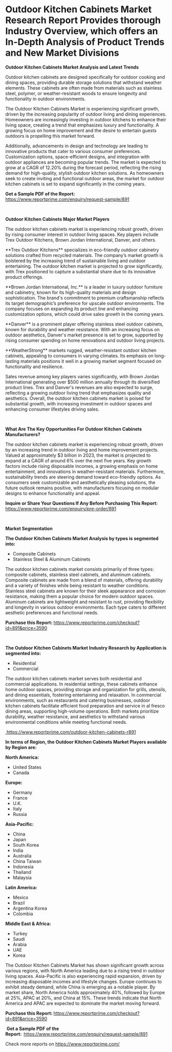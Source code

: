 <p><h1>Outdoor Kitchen Cabinets Market Research Report Provides thorough Industry Overview, which offers an In-Depth Analysis of Product Trends and New Market Divisions</h1></p><p><strong>Outdoor Kitchen Cabinets Market Analysis and Latest Trends</strong></p>
<p><p>Outdoor kitchen cabinets are designed specifically for outdoor cooking and dining spaces, providing durable storage solutions that withstand weather elements. These cabinets are often made from materials such as stainless steel, polymer, or weather-resistant woods to ensure longevity and functionality in outdoor environments. </p><p>The Outdoor Kitchen Cabinets Market is experiencing significant growth, driven by the increasing popularity of outdoor living and dining experiences. Homeowners are increasingly investing in outdoor kitchens to enhance their living space, creating a trend that emphasizes luxury and functionality. A growing focus on home improvement and the desire to entertain guests outdoors is propelling this market forward.</p><p>Additionally, advancements in design and technology are leading to innovative products that cater to various consumer preferences. Customization options, space-efficient designs, and integration with outdoor appliances are becoming popular trends. The market is expected to grow at a CAGR of 12.20% during the forecast period, reflecting the rising demand for high-quality, stylish outdoor kitchen solutions. As homeowners seek to create inviting and functional outdoor areas, the market for outdoor kitchen cabinets is set to expand significantly in the coming years.</p></p>
<p><strong>Get a Sample PDF of the Report:&nbsp;</strong> <a href="https://www.reportprime.com/enquiry/request-sample/891?utm_campaign=3253&utm_medium=2&utm_source=Github&utm_content=ia&utm_term=18032025&utm_id=outdoor-kitchen-cabinets">https://www.reportprime.com/enquiry/request-sample/891</a></p>
<p>&nbsp;</p>
<p><strong>Outdoor Kitchen Cabinets Major Market Players</strong></p>
<p><p>The outdoor kitchen cabinets market is experiencing robust growth, driven by rising consumer interest in outdoor living spaces. Key players include Trex Outdoor Kitchens, Brown Jordan International, Danver, and others.</p><p>**Trex Outdoor Kitchens** specializes in eco-friendly outdoor cabinetry solutions crafted from recycled materials. The company’s market growth is bolstered by the increasing trend of sustainable living and outdoor entertaining. The outdoor kitchen market is projected to grow significantly, with Trex positioned to capture a substantial share due to its innovative product offerings.</p><p>**Brown Jordan International, Inc.** is a leader in luxury outdoor furniture and cabinetry, known for its high-quality materials and design sophistication. The brand's commitment to premium craftsmanship reflects its target demographic’s preference for upscale outdoor environments. The company focuses on expanding its product line and enhancing customization options, which could drive sales growth in the coming years.</p><p>**Danver** is a prominent player offering stainless steel outdoor cabinets, known for durability and weather resistance. With an increasing focus on outdoor aesthetics, Danver's market presence is set to grow, supported by rising consumer spending on home renovations and outdoor living projects. </p><p>**WeatherStrong** markets rugged, weather-resistant outdoor kitchen cabinets, appealing to consumers in varying climates. Its emphasis on long-lasting materials positions it well in a growing market segment focused on functionality and resilience.</p><p>Sales revenue among key players varies significantly, with Brown Jordan International generating over $500 million annually through its diversified product lines. Trex and Danver's revenues are also expected to surge, reflecting a growing outdoor living trend that emphasizes quality and aesthetics. Overall, the outdoor kitchen cabinets market is poised for substantial growth, with increasing investment in outdoor spaces and enhancing consumer lifestyles driving sales.</p></p>
<p>&nbsp;</p>
<p><strong>What Are The Key Opportunities For Outdoor Kitchen Cabinets Manufacturers?</strong></p>
<p><p>The outdoor kitchen cabinets market is experiencing robust growth, driven by an increasing trend in outdoor living and home improvement projects. Valued at approximately $3 billion in 2023, the market is projected to expand at a CAGR of around 6% over the next five years. Key growth factors include rising disposable incomes, a growing emphasis on home entertainment, and innovations in weather-resistant materials. Furthermore, sustainability trends are steering demand toward eco-friendly options. As consumers seek customizable and aesthetically pleasing solutions, the future outlook remains positive, with manufacturers focusing on modular designs to enhance functionality and appeal.</p></p>
<p><strong>Inquire or Share Your Questions If Any Before Purchasing This Report:</strong> <a href="https://www.reportprime.com/enquiry/pre-order/891?utm_campaign=3253&utm_medium=2&utm_source=Github&utm_content=ia&utm_term=18032025&utm_id=outdoor-kitchen-cabinets">https://www.reportprime.com/enquiry/pre-order/891</a></p>
<p>&nbsp;</p>
<p><strong>Market Segmentation</strong></p>
<p><strong>The Outdoor Kitchen Cabinets Market Analysis by types is segmented into:</strong></p>
<p><ul><li>Composite Cabinets</li><li>Stainless Steel & Aluminum Cabinets</li></ul></p>
<p><p>The outdoor kitchen cabinets market consists primarily of three types: composite cabinets, stainless steel cabinets, and aluminum cabinets. Composite cabinets are made from a blend of materials, offering durability and a variety of finishes while being resistant to weather conditions. Stainless steel cabinets are known for their sleek appearance and corrosion resistance, making them a popular choice for modern outdoor spaces. Aluminum cabinets are lightweight and resistant to rust, providing flexibility and longevity in various outdoor environments. Each type caters to different aesthetic preferences and functional needs.</p></p>
<p><strong>Purchase this Report:&nbsp;</strong><a href="https://www.reportprime.com/checkout?id=891&price=3590&utm_campaign=3253&utm_medium=2&utm_source=Github&utm_content=ia&utm_term=18032025&utm_id=outdoor-kitchen-cabinets">https://www.reportprime.com/checkout?id=891&price=3590</a></p>
<p>&nbsp;</p>
<p><strong>The Outdoor Kitchen Cabinets Market Industry Research by Application is segmented into:</strong></p>
<p><ul><li>Residential</li><li>Commercial</li></ul></p>
<p><p>The outdoor kitchen cabinets market serves both residential and commercial applications. In residential settings, these cabinets enhance home outdoor spaces, providing storage and organization for grills, utensils, and dining essentials, fostering entertaining and relaxation. In commercial environments, such as restaurants and catering businesses, outdoor kitchen cabinets facilitate efficient food preparation and service in al fresco dining areas, supporting high-volume operations. Both markets prioritize durability, weather resistance, and aesthetics to withstand various environmental conditions while meeting functional needs.</p></p>
<p><a href="https://www.reportprime.com/outdoor-kitchen-cabinets-r891?utm_campaign=3253&utm_medium=2&utm_source=Github&utm_content=ia&utm_term=18032025&utm_id=outdoor-kitchen-cabinets">&nbsp;https://www.reportprime.com/outdoor-kitchen-cabinets-r891</a></p>
<p><strong>In terms of Region, the Outdoor Kitchen Cabinets Market Players available by Region are:</strong></p>
<p>
    <p> <strong> North America: </strong>
        <ul>
            <li>United States</li>
            <li>Canada</li>
        </ul>
        </p> 
    <p> <strong> Europe: </strong>
        <ul>
            <li>Germany</li>
            <li>France</li>
            <li>U.K.</li>
            <li>Italy</li>
            <li>Russia</li>
        </ul>
        </p> 
    <p> <strong> Asia-Pacific: </strong>
        <ul>
            <li>China</li>
            <li>Japan</li>
            <li>South Korea</li>
            <li>India</li>
            <li>Australia</li>
            <li>China Taiwan</li>
            <li>Indonesia</li>
            <li>Thailand</li>
            <li>Malaysia</li>
        </ul>
        </p> 
    <p> <strong> Latin America: </strong>
        <ul>
            <li>Mexico</li>
            <li>Brazil</li>
            <li>Argentina Korea</li>
            <li>Colombia</li>
        </ul>
        </p> 
    <p> <strong> Middle East & Africa: </strong>
        <ul>
            <li>Turkey</li>
            <li>Saudi</li>
            <li>Arabia</li>
            <li>UAE</li>
            <li>Korea</li>
        </ul>
    </p>
    </p>
<p><p>The Outdoor Kitchen Cabinets Market has shown significant growth across various regions, with North America leading due to a rising trend in outdoor living spaces. Asia-Pacific is also experiencing rapid expansion, driven by increasing disposable incomes and lifestyle changes. Europe continues to exhibit steady demand, while China is emerging as a notable player. By market share, North America holds approximately 40%, followed by Europe at 25%, APAC at 20%, and China at 15%. These trends indicate that North America and APAC are expected to dominate the market moving forward.</p></p>
<p><strong>Purchase this Report: </strong><a href="https://www.reportprime.com/checkout?id=891&price=3590&utm_campaign=3253&utm_medium=2&utm_source=Github&utm_content=ia&utm_term=18032025&utm_id=outdoor-kitchen-cabinets">https://www.reportprime.com/checkout?id=891&price=3590</a></p>
<p>&nbsp;<strong>Get a Sample PDF of the Report:&nbsp;&nbsp;</strong><a href="https://www.reportprime.com/enquiry/request-sample/891?utm_campaign=3253&utm_medium=2&utm_source=Github&utm_content=ia&utm_term=18032025&utm_id=outdoor-kitchen-cabinets">https://www.reportprime.com/enquiry/request-sample/891</a></p>
<p><strong></strong></p>
<p>Check more reports on <a href="https://www.reportprime.com/?utm_campaign=3253&utm_medium=2&utm_source=Github&utm_content=ia&utm_term=18032025&utm_id=outdoor-kitchen-cabinets">https://www.reportprime.com/</a></p>